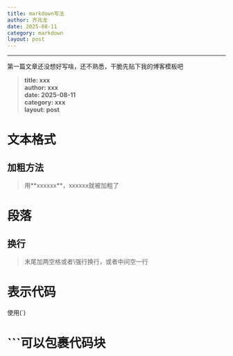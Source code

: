 ```yaml
---
title: markdown写法
author: 齐兆龙
date: 2025-08-11
category: markdown
layout: post
---
```


---
第一篇文章还没想好写啥，还不熟悉，干脆先贴下我的博客模板吧  

> **title: xxx  
 author: xxx  
 date: 2025-08-11  
 category: xxx  
 layout: post**  

# 文本格式
## 加粗方法
> 用\*\*xxxxxx\*\*，xxxxxx就被加粗了

# 段落
## 换行
> 末尾加两空格或者\强行换行，或者中间空一行

# 表示代码
使用(`)

# ```可以包裹代码块